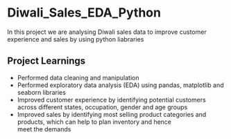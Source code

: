 # Diwali_Sales_EDA_Python
In this project we are  analysing Diwali sales data to improve customer experience and sales by using python liabraries

## Project Learnings
  - Performed data cleaning and manipulation
  - Performed exploratory data analysis (EDA) using pandas, matplotlib and seaborn libraries
  - Improved customer experience by identifying potential customers across different states, occupation, gender and age groups
  - Improved sales by identifying most selling product categories and products, which can help to plan inventory and hence meet the demands
